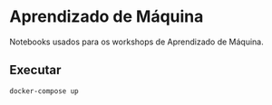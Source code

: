 # Aprendizado de Máquina

Notebooks usados para os workshops de Aprendizado de Máquina.

## Executar

```sh
docker-compose up
```
